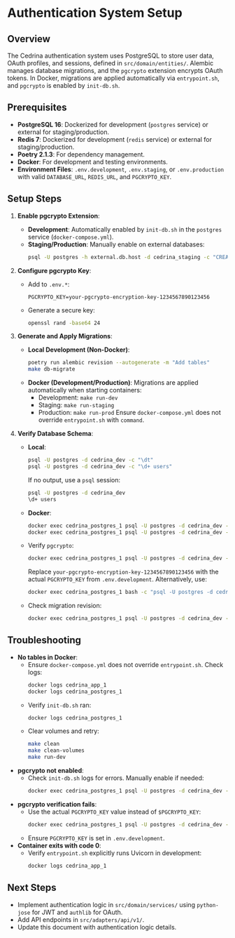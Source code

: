 # Authentication System Setup

## Overview
The Cedrina authentication system uses PostgreSQL to store user data, OAuth profiles, and sessions, defined in `src/domain/entities/`. Alembic manages database migrations, and the `pgcrypto` extension encrypts OAuth tokens. In Docker, migrations are applied automatically via `entrypoint.sh`, and `pgcrypto` is enabled by `init-db.sh`.

## Prerequisites
- **PostgreSQL 16**: Dockerized for development (`postgres` service) or external for staging/production.
- **Redis 7**: Dockerized for development (`redis` service) or external for staging/production.
- **Poetry 2.1.3**: For dependency management.
- **Docker**: For development and testing environments.
- **Environment Files**: `.env.development`, `.env.staging`, or `.env.production` with valid `DATABASE_URL`, `REDIS_URL`, and `PGCRYPTO_KEY`.

## Setup Steps

1. **Enable pgcrypto Extension**:
   - **Development**: Automatically enabled by `init-db.sh` in the `postgres` service (`docker-compose.yml`).
   - **Staging/Production**: Manually enable on external databases:
     ```bash
     psql -U postgres -h external.db.host -d cedrina_staging -c "CREATE EXTENSION IF NOT EXISTS pgcrypto;"
     ```

2. **Configure pgcrypto Key**:
   - Add to `.env.*`:
     ```plaintext
     PGCRYPTO_KEY=your-pgcrypto-encryption-key-1234567890123456
     ```
   - Generate a secure key:
     ```bash
     openssl rand -base64 24
     ```

3. **Generate and Apply Migrations**:
   - **Local Development (Non-Docker)**:
     ```bash
     poetry run alembic revision --autogenerate -m "Add tables"
     make db-migrate
     ```
   - **Docker (Development/Production)**:
     Migrations are applied automatically when starting containers:
     - Development: `make run-dev`
     - Staging: `make run-staging`
     - Production: `make run-prod`
     Ensure `docker-compose.yml` does not override `entrypoint.sh` with `command`.

4. **Verify Database Schema**:
   - **Local**:
     ```bash
     psql -U postgres -d cedrina_dev -c "\dt"
     psql -U postgres -d cedrina_dev -c "\d+ users"
     ```
     If no output, use a `psql` session:
     ```bash
     psql -U postgres -d cedrina_dev
     \d+ users
     ```
   - **Docker**:
     ```bash
     docker exec cedrina_postgres_1 psql -U postgres -d cedrina_dev -c "\dt"
     docker exec cedrina_postgres_1 psql -U postgres -d cedrina_dev -c "\d+ users"
     ```
   - Verify `pgcrypto`:
     ```bash
     docker exec cedrina_postgres_1 psql -U postgres -d cedrina_dev -c "SELECT pgp_sym_encrypt('test_token', 'your-pgcrypto-encryption-key-1234567890123456') AS encrypted;"
     ```
     Replace `your-pgcrypto-encryption-key-1234567890123456` with the actual `PGCRYPTO_KEY` from `.env.development`. Alternatively, use:
     ```bash
     docker exec cedrina_postgres_1 bash -c "psql -U postgres -d cedrina_dev -c \"SELECT pgp_sym_encrypt('test_token', '$PGCRYPTO_KEY') AS encrypted;\""
     ```
   - Check migration revision:
     ```bash
     docker exec cedrina_postgres_1 psql -U postgres -d cedrina_dev -c "SELECT * FROM alembic_version;"
     ```

## Troubleshooting
- **No tables in Docker**:
  - Ensure `docker-compose.yml` does not override `entrypoint.sh`. Check logs:
    ```bash
    docker logs cedrina_app_1
    docker logs cedrina_postgres_1
    ```
  - Verify `init-db.sh` ran:
    ```bash
    docker logs cedrina_postgres_1
    ```
  - Clear volumes and retry:
    ```bash
    make clean
    make clean-volumes
    make run-dev
    ```
- **pgcrypto not enabled**:
  - Check `init-db.sh` logs for errors. Manually enable if needed:
    ```bash
    docker exec cedrina_postgres_1 psql -U postgres -d cedrina_dev -c "CREATE EXTENSION IF NOT EXISTS pgcrypto;"
    ```
- **pgcrypto verification fails**:
  - Use the actual `PGCRYPTO_KEY` value instead of `$PGCRYPTO_KEY`:
    ```bash
    docker exec cedrina_postgres_1 psql -U postgres -d cedrina_dev -c "SELECT pgp_sym_encrypt('test_token', 'your-pgcrypto-encryption-key-1234567890123456') AS encrypted;"
    ```
  - Ensure `PGCRYPTO_KEY` is set in `.env.development`.
- **Container exits with code 0**:
  - Verify `entrypoint.sh` explicitly runs Uvicorn in development:
    ```bash
    docker logs cedrina_app_1
    ```

## Next Steps
- Implement authentication logic in `src/domain/services/` using `python-jose` for JWT and `authlib` for OAuth.
- Add API endpoints in `src/adapters/api/v1/`.
- Update this document with authentication logic details.